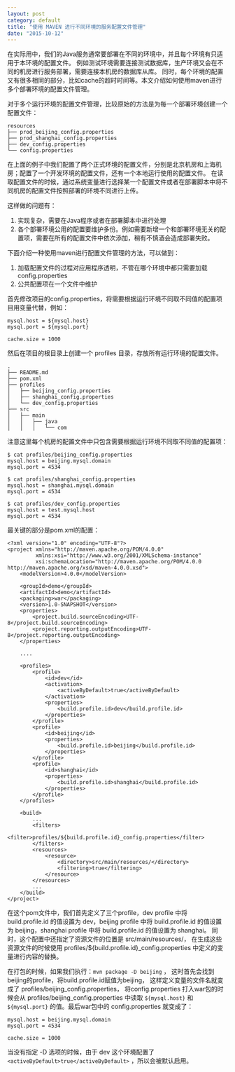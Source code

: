 ```yaml
---
layout: post
category: default
title: "使用 MAVEN 进行不同环境的服务配置文件管理"
date: "2015-10-12"
---
```


在实际用中，我们的Java服务通常要部署在不同的环境中，并且每个环境有只适用于本环境的配置文件。
例如测试环境需要连接测试数据库，生产环境又会在不同的机房进行服务部署，需要连接本机房的数据库从库。
同时，每个环境的配置又有很多相同的部分，比如cache的超时时间等。本文介绍如何使用maven进行多个部署环境的配置文件管理。

<!--more-->

对于多个运行环境的配置文件管理，比较原始的方法是为每一个部署环境创建一个配置文件：


    resources
    ├── prod_beijing_config.properties
    ├── prod_shanghai_config.properties
    ├── dev_config.properties
    └── config.properties


在上面的例子中我们配置了两个正式环境的配置文件，分别是北京机房和上海机房；配置了一个开发环境的配置文件，还有一个本地运行使用的配置文件。
在读取配置文件的时候，通过系统变量进行选择某一个配置文件或者在部署脚本中将不同机房的配置文件按照部署的环境不同进行上传。

这样做的问题有：
1. 实现复杂，需要在Java程序或者在部署脚本中进行处理
2. 各个部署环境公用的配置要维护多份。例如需要新增一个和部署环境无关的配置项，需要在所有的配置文件中依次添加，稍有不慎酒会造成部署失败。

下面介绍一种使用maven进行配置文件管理的方法，可以做到：
1. 加载配置文件的过程对应用程序透明，不管在哪个环境中都只需要加载 config.properties
2. 公共配置项在一个文件中维护


首先修改项目的config.properties，将需要根据运行环境不同取不同值的配置项目用变量代替，例如：

    mysql.host = ${mysql.host}
    mysql.port = ${mysql.port}

    cache.size = 1000


然后在项目的根目录上创建一个 profiles 目录，存放所有运行环境的配置文件。

    .
    ├── README.md
    ├── pom.xml
    ├── profiles
    │   ├── beijing_config.properties
    │   ├── shanghai_config.properties
    │   └── dev_config.properties
    ├── src
    │   ├── main
    │   │   ├── java
    │   │   │   └── com


注意这里每个机房的配置文件中只包含需要根据运行环境不同取不同值的配置项：


    $ cat profiles/beijing_config.properties
    mysql.host = beijing.mysql.domain
    mysql.port = 4534

    $ cat profiles/shanghai_config.properties
    mysql.host = shanghai.mysql.domain
    mysql.port = 4534

    $ cat profiles/dev_config.properties
    mysql.host = test.mysql.host
    mysql.port = 4534


最关键的部分是pom.xml的配置：

    <?xml version="1.0" encoding="UTF-8"?>
    <project xmlns="http://maven.apache.org/POM/4.0.0"
             xmlns:xsi="http://www.w3.org/2001/XMLSchema-instance"
             xsi:schemaLocation="http://maven.apache.org/POM/4.0.0 http://maven.apache.org/xsd/maven-4.0.0.xsd">
        <modelVersion>4.0.0</modelVersion>

        <groupId>demo</groupId>
        <artifactId>demo</artifactId>
        <packaging>war</packaging>
        <version>1.0-SNAPSHOT</version>
        <properties>
            <project.build.sourceEncoding>UTF-8</project.build.sourceEncoding>
            <project.reporting.outputEncoding>UTF-8</project.reporting.outputEncoding>
        </properties>

        ....

        <profiles>
            <profile>
                <id>dev</id>
                <activation>
                    <activeByDefault>true</activeByDefault>
                </activation>
                <properties>
                    <build.profile.id>dev</build.profile.id>
                </properties>
            </profile>
            <profile>
                <id>beijing</id>
                <properties>
                    <build.profile.id>beijing</build.profile.id>
                </properties>
            </profile>
            <profile>
                <id>shanghai</id>
                <properties>
                    <build.profile.id>shanghai</build.profile.id>
                </properties>
            </profile>
        </profiles>

        <build>
            ...
            <filters>
                <filter>profiles/${build.profile.id}_config.properties</filter>
            </filters>
            <resources>
                <resource>
                    <directory>src/main/resources/</directory>
                    <filtering>true</filtering>
                </resource>
            </resources>
            ...
        </build>
    </project>


在这个pom文件中，我们首先定义了三个profile，dev profile 中将 build.profile.id 的值设置为 dev，beijing profile 中将 build.profile.id 的值设置为 beijing，shanghai profile 中将 build.profile.id 的值设置为 shanghai。
同时，这个配置中还指定了资源文件的位置是 src/main/resources/， 在生成这些资源文件的时候使用 profiles/${build.profile.id}_config.properties 中定义的变量进行内容的替换。

在打包的时候，如果我们执行：`mvn package -D beijing` ， 这时首先会找到beijing的profile，将build.profile.id赋值为beijing，
这样定义变量的文件名就变成了 profiles/beijing_config.properties， 将config.properties 打入war包的时候会从 profiles/beijing_config.properties 中读取 `${mysql.host}` 和 `${mysql.port}` 的值。最后war包中的 config.properties
就变成了：

    mysql.host = beijing.mysql.domain
    mysql.port = 4534

    cache.size = 1000


当没有指定 -D 选项的时候，由于 dev 这个环境配置了 `<activeByDefault>true</activeByDefault>` ，所以会被默认启用。
